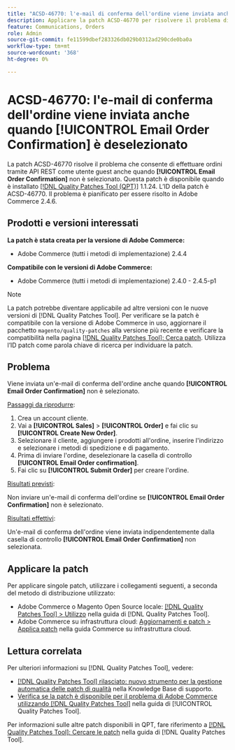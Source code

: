 ```yaml
---
title: "ACSD-46770: l'e-mail di conferma dell'ordine viene inviata anche quando [!UICONTROL Email Order Confirmation] è deselezionato"
description: Applicare la patch ACSD-46770 per risolvere il problema di Adobe Commerce, per cui le e-mail di conferma dell'ordine vengono inviate anche quando [!UICONTROL Email Order Confirmation] non è selezionato.
feature: Communications, Orders
role: Admin
source-git-commit: fe11599dbef283326db029b0312ad290cde0ba0a
workflow-type: tm+mt
source-wordcount: '368'
ht-degree: 0%

---
```


# ACSD-46770: l&#39;e-mail di conferma dell&#39;ordine viene inviata anche quando **[!UICONTROL Email Order Confirmation]** è deselezionato

La patch ACSD-46770 risolve il problema che consente di effettuare ordini tramite API REST come utente guest anche quando **[!UICONTROL Email Order Confirmation]** non è selezionato. Questa patch è disponibile quando è installato [[!DNL Quality Patches Tool (QPT)]](https://experienceleague.adobe.com/en/docs/commerce-knowledge-base/kb/announcements/commerce-announcements/magento-quality-patches-released-new-tool-to-self-serve-quality-patches) 1.1.24. L’ID della patch è ACSD-46770. Il problema è pianificato per essere risolto in Adobe Commerce 2.4.6.

## Prodotti e versioni interessati

**La patch è stata creata per la versione di Adobe Commerce:**

* Adobe Commerce (tutti i metodi di implementazione) 2.4.4

**Compatibile con le versioni di Adobe Commerce:**

* Adobe Commerce (tutti i metodi di implementazione) 2.4.0 - 2.4.5-p1

>[!NOTE]
>
>La patch potrebbe diventare applicabile ad altre versioni con le nuove versioni di [!DNL Quality Patches Tool]. Per verificare se la patch è compatibile con la versione di Adobe Commerce in uso, aggiornare il pacchetto `magento/quality-patches` alla versione più recente e verificare la compatibilità nella pagina [[!DNL Quality Patches Tool]: Cerca patch](https://experienceleague.adobe.com/tools/commerce-quality-patches/index.html). Utilizza l’ID patch come parola chiave di ricerca per individuare la patch.

## Problema

Viene inviata un&#39;e-mail di conferma dell&#39;ordine anche quando **[!UICONTROL Email Order Confirmation]** non è selezionato.

<u>Passaggi da riprodurre</u>:

1. Crea un account cliente.
1. Vai a **[!UICONTROL Sales]** > **[!UICONTROL Order]** e fai clic su **[!UICONTROL Create New Order]**.
1. Selezionare il cliente, aggiungere i prodotti all&#39;ordine, inserire l&#39;indirizzo e selezionare i metodi di spedizione e di pagamento.
1. Prima di inviare l&#39;ordine, deselezionare la casella di controllo **[!UICONTROL Email Order confirmation]**.
1. Fai clic su **[!UICONTROL Submit Order]** per creare l&#39;ordine.

<u>Risultati previsti</u>:

Non inviare un&#39;e-mail di conferma dell&#39;ordine se **[!UICONTROL Email Order Confirmation]** non è selezionato.

<u>Risultati effettivi</u>:

Un&#39;e-mail di conferma dell&#39;ordine viene inviata indipendentemente dalla casella di controllo **[!UICONTROL Email Order Confirmation]** non selezionata.

## Applicare la patch

Per applicare singole patch, utilizzare i collegamenti seguenti, a seconda del metodo di distribuzione utilizzato:

* Adobe Commerce o Magento Open Source locale: [[!DNL Quality Patches Tool] > Utilizzo](/help/tools/quality-patches-tool/usage.md) nella guida di [!DNL Quality Patches Tool].
* Adobe Commerce su infrastruttura cloud: [Aggiornamenti e patch > Applica patch](https://experienceleague.adobe.com/docs/commerce-cloud-service/user-guide/develop/upgrade/apply-patches.html) nella guida Commerce su infrastruttura cloud.

## Lettura correlata

Per ulteriori informazioni su [!DNL Quality Patches Tool], vedere:

* [[!DNL Quality Patches Tool] rilasciato: nuovo strumento per la gestione automatica delle patch di qualità](https://experienceleague.adobe.com/en/docs/commerce-knowledge-base/kb/announcements/commerce-announcements/magento-quality-patches-released-new-tool-to-self-serve-quality-patches) nella Knowledge Base di supporto.
* [Verifica se la patch è disponibile per il problema di Adobe Commerce utilizzando  [!DNL Quality Patches Tool]](/help/tools/quality-patches-tool/patches-available-in-qpt/check-patch-for-magento-issue-with-magento-quality-patches.md) nella guida di [!UICONTROL Quality Patches Tool].


Per informazioni sulle altre patch disponibili in QPT, fare riferimento a [[!DNL Quality Patches Tool]: Cercare le patch](https://experienceleague.adobe.com/tools/commerce-quality-patches/index.html) nella guida di [!DNL Quality Patches Tool].
